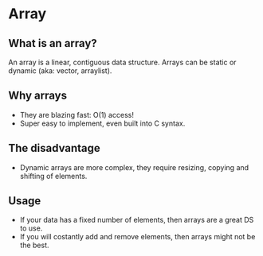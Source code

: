 # Array

## What is an array?
An array is a linear, contiguous data structure. Arrays can be static or dynamic (aka: vector, arraylist).

## Why arrays
- They are blazing fast: O(1) access!
- Super easy to implement, even built into C syntax.

## The disadvantage
- Dynamic arrays are more complex, they require resizing, copying and shifting of elements. 

## Usage
- If your data has a fixed number of elements, then arrays are a great DS to use.
- If you will costantly add and remove elements, then arrays might not be the best.
